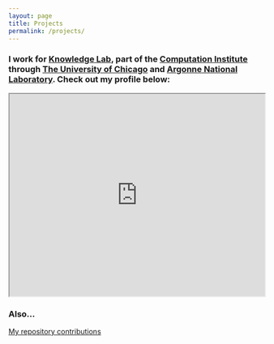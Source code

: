 ```yaml
---
layout: page
title: Projects
permalink: /projects/
---
```

### I work for [Knowledge Lab](http://knowledgelab.org), part of the [Computation Institute](http://ci.uchicago.edu) through [The University of Chicago](http://uchicago.edu) and [Argonne National Laboratory](http://ci.anl.gov).  Check out my profile below:

<iframe src="http://www.knowledgelab.org/people/detail/meganb/" width="100%" height="400">
  <p>Your browser does not support iframes.</p>
</iframe>

### Also...

[My repository contributions](http://github.com/meganbarnes)
